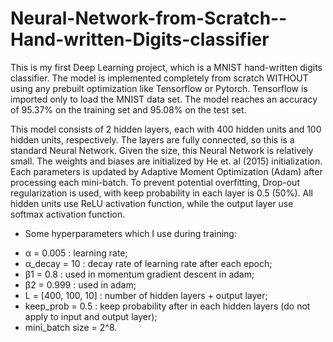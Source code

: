 # Neural-Network-from-Scratch--Hand-written-Digits-classifier
This is my first Deep Learning project, which is a MNIST hand-written digits classifier. The model is implemented completely from scratch WITHOUT using any prebuilt optimization like Tensorflow or Pytorch. Tensorflow is imported only to load the MNIST data set. The model reaches an accuracy of 95.37% on the training set and 95.08% on the test set.

This model consists of 2 hidden layers, each with 400 hidden units and 100 hidden units, respectively. The layers are fully connected, so this is a standard Neural Network. Given the size, this Neural Network is relatively small. The weights and biases are initialized by He et. al (2015) initialization. Each parameters is updated by Adaptive Moment Optimization (Adam) after processing each mini-batch. To prevent potential overfitting, Drop-out regularization is used, with keep probability in each layer is 0.5 (50%). All hidden units use ReLU activation function, while the output layer use softmax activation function.

* Some hyperparameters which I use during training:

+ α = 0.005          : learning rate;
+ α_decay = 10       : decay rate of learning rate after each epoch;
+ β1 = 0.8           : used in momentum gradient descent in adam;
+ β2 = 0.999         : used in adam;
+ L = [400, 100, 10] : number of hidden layers + output layer;
+ keep_prob = 0.5    : keep probability after in each hidden layers (do not apply to input and output layer);
+ mini_batch size = 2^8.

